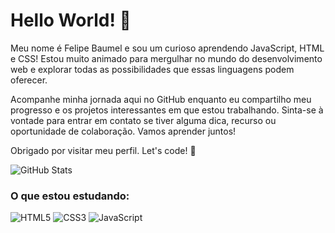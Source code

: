 # Hello World! 👋

Meu nome é Felipe Baumel e sou um curioso aprendendo JavaScript, HTML e CSS! Estou muito animado para mergulhar no mundo do desenvolvimento web e explorar todas as possibilidades que essas linguagens podem oferecer.

Acompanhe minha jornada aqui no GitHub enquanto eu compartilho meu progresso e os projetos interessantes em que estou trabalhando. Sinta-se à vontade para entrar em contato se tiver alguma dica, recurso ou oportunidade de colaboração. Vamos aprender juntos!

Obrigado por visitar meu perfil. Let's code! 🚀



![GitHub Stats](https://github-readme-stats.vercel.app/api?username=FelipeBaumel&theme=transparent&bg_color=000&border_color=30A3DC&show_icons=true&icon_color=30A3DC&title_color=E94D5F&text_color=FFF)

### O que estou estudando:
![HTML5](https://img.shields.io/badge/HTML5-000?style=for-the-badge&logo=html5)
![CSS3](https://img.shields.io/badge/CSS3-000?style=for-the-badge&logo=css3&logoColor=264CE4) 
![JavaScript](https://img.shields.io/badge/JavaScript-000?style=for-the-badge&logo=javascript) 

